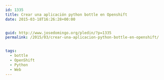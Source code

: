 ```yaml
---
id: 1335
title: Crear una aplicación python bottle en Openshift
date: 2015-03-18T16:26:28+00:00


guid: http://www.josedomingo.org/pledin/?p=1335
permalink: /2015/03/crear-una-aplicacion-python-bottle-en-openshift/


tags:
  - bottle
  - OpenShift
  - Python
  - Web
---
```

